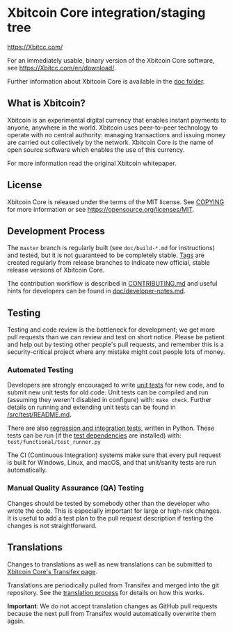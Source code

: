 Xbitcoin Core integration/staging tree
=====================================

https://Xbitcc.com/


For an immediately usable, binary version of the Xbitcoin Core software, see
https://Xbitcc.com/en/download/.

Further information about Xbitcoin Core is available in the [doc folder](/doc).

What is Xbitcoin?
----------------

Xbitcoin is an experimental digital currency that enables instant payments to
anyone, anywhere in the world. Xbitcoin uses peer-to-peer technology to operate
with no central authority: managing transactions and issuing money are carried
out collectively by the network. Xbitcoin Core is the name of open source
software which enables the use of this currency.

For more information read the original Xbitcoin whitepaper.

License
-------

Xbitcoin Core is released under the terms of the MIT license. See [COPYING](COPYING) for more
information or see https://opensource.org/licenses/MIT.

Development Process
-------------------

The `master` branch is regularly built (see `doc/build-*.md` for instructions) and tested, but it is not guaranteed to be
completely stable. [Tags](https://github.com/Xbitcoin/Xbitcoin/tags) are created
regularly from release branches to indicate new official, stable release versions of Xbitcoin Core.


The contribution workflow is described in [CONTRIBUTING.md](CONTRIBUTING.md)
and useful hints for developers can be found in [doc/developer-notes.md](doc/developer-notes.md).

Testing
-------

Testing and code review is the bottleneck for development; we get more pull
requests than we can review and test on short notice. Please be patient and help out by testing
other people's pull requests, and remember this is a security-critical project where any mistake might cost people
lots of money.

### Automated Testing

Developers are strongly encouraged to write [unit tests](src/test/README.md) for new code, and to
submit new unit tests for old code. Unit tests can be compiled and run
(assuming they weren't disabled in configure) with: `make check`. Further details on running
and extending unit tests can be found in [/src/test/README.md](/src/test/README.md).

There are also [regression and integration tests](/test), written
in Python.
These tests can be run (if the [test dependencies](/test) are installed) with: `test/functional/test_runner.py`

The CI (Continuous Integration) systems make sure that every pull request is built for Windows, Linux, and macOS,
and that unit/sanity tests are run automatically.

### Manual Quality Assurance (QA) Testing

Changes should be tested by somebody other than the developer who wrote the
code. This is especially important for large or high-risk changes. It is useful
to add a test plan to the pull request description if testing the changes is
not straightforward.

Translations
------------

Changes to translations as well as new translations can be submitted to
[Xbitcoin Core's Transifex page](https://www.transifex.com/Xbitcoin/Xbitcoin/).

Translations are periodically pulled from Transifex and merged into the git repository. See the
[translation process](doc/translation_process.md) for details on how this works.

**Important**: We do not accept translation changes as GitHub pull requests because the next
pull from Transifex would automatically overwrite them again.
